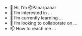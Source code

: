 - 👋 Hi, I’m @Panarpanar
- 👀 I’m interested in ...
- 🌱 I’m currently learning ...
- 💞️ I’m looking to collaborate on ...
- 📫 How to reach me ...

<!---
Panarpanar/Panarpanar is a ✨ special ✨ repository because its `README.md` (this file) appears on your GitHub profile.
You can click the Preview link to take a look at your changes.
--->
